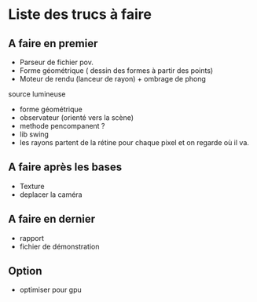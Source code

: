 # Liste des trucs à faire

## A faire en premier

- Parseur de fichier pov.
- Forme géométrique ( dessin des formes à partir des points)
- Moteur de rendu (lanceur de rayon) + ombrage de phong

source lumineuse
- forme géométrique
- observateur (orienté vers la scène)
- methode pencompanent ?
- lib swing
- les rayons partent de la rétine pour chaque pixel et on regarde où il va.


## A faire après les bases
- Texture
- deplacer la caméra

## A faire en dernier
- rapport
- fichier de démonstration

## Option

- optimiser pour gpu
